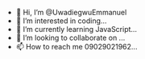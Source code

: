 - 👋 Hi, I’m @UwadiegwuEmmanuel
- 👀 I’m interested in coding...
- 🌱 I’m currently learning JavaScript...
- 💞️ I’m looking to collaborate on  ...
- 📫 How to reach me 09029021962...

<!---
UwadiegwuEmmanuel/UwadiegwuEmmanuel is a ✨ special ✨ repository because its `README.md` (this file) appears on your GitHub profile.
You can click the Preview link to take a look at your changes.
--->

